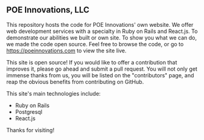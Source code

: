 ## POE Innovations, LLC

This repository hosts the code for POE Innovations' own website. We offer web development services with a specialty in Ruby on Rails and React.js. To demonstrate our abilities we built or own site. To show you what we can do, we made the code open source. Feel free to browse the code, or go to https://poeinnovations.com to view the site live.

This site is open source! If you would like to offer a contribution that improves it, please go ahead and submit a pull request. You will not only get immense thanks from us, you will be listed on the "contributors" page, and reap the obvious benefits from contributing on GitHub.

This site's main technologies include:
  - Ruby on Rails
  - Postgresql
  - React.js

Thanks for visiting!
